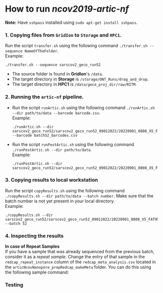 # How to run *ncov2019-artic-nf*
**Note:** Have `sshpass` installed using `sudo apt-get install sshpass`. 

### 1. Copying files from `GridIon` to `Storage` and `HPC1`.
  Run the script `transfer.sh` using the following command `./transfer.sh --sequence NameOfTheFolder`. </br>
  Example:
  ```
  ./transfer.sh --sequence sarscov2_geco_run52
  ```
  - The source folder is found in **GridIon**'s `/data`. </br>
  - The target directory in **Storage** is `/storage/ONT_Runs/drag_and_drop`. </br>
  - The target directory in **HPC1** is `/data/geco_proj_dir/raw/RITM`. </br>



### 2. Running the `artic-nf` pipeline.
- Run the script `runArtic.sh` using the following command `./runArtic.sh --dir path/to/data --barcode barcode.csv`. </br>
  Example: </br>
  ```
  ./runArtic.sh --dir sarscov2_geco_run52/sarscov2_geco_run52_09012022/20220901_0808_X5_FAT95592_ef9365b9 --barcode batch52_barcodes.csv
  ```
- Run the script `runPostArtic.sh` using the following command `./runPostArtic.sh --dir path/to/data`. </br>
  Example: </br>
  ```
  ./runPostArtic.sh --dir sarscov2_geco_run52/sarscov2_geco_run52_09012022/20220901_0808_X5_FAT95592_ef9365b9
  ```



### 3. Copying results to local workstation
  Run the script `copyResults.sh` using the following command `./copyResults.sh --dir path/to/data --batch number`. Make sure that the batch number is not yet present in your local directory. </br>
  Example: </br>
```
./copyResults.sh --dir sarscov2_geco_run52/sarscov2_geco_run52_09012022/20220901_0808_X5_FAT95592_ef9365b9 --batch 52
```



### 4. Inspecting the results
**In case of Repeat Samples** </br>
If you have a sample that was already sequenced from the previous batch, consider it as a *repeat sample*. Change the entry of that sample in the `redcap_repeat_instance` column of the `redcap_meta_analysis.csv` located in the `articNcovNanopore_prepRedcap_makeMeta` folder. You can do this using the following sample command: </br>

  
  
### Testing
